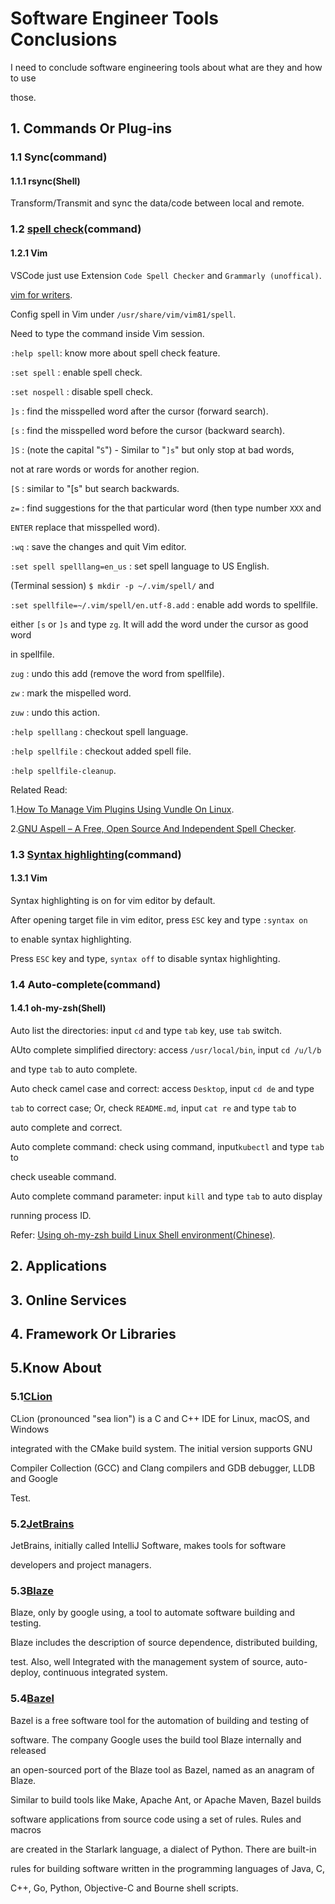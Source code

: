 # Software Engineer Tools Conclusions

I need to conclude software engineering tools about what are they and how to use

those.

## 1. Commands Or Plug-ins

### 1.1 Sync(command)

#### 1.1.1 rsync(Shell)

Transform/Transmit and sync the data/code between local and remote.

### 1.2 [spell check](https://ostechnix.com/use-spell-check-feature-vim-text-editor/)(command)

#### 1.2.1 Vim

VSCode just use Extension `Code Spell Checker`  and `Grammarly (unoffical)`.

[vim for writers](https://hackernoon.com/vim-for-writers-ee15d2a8f512).

Config spell in Vim under `/usr/share/vim/vim81/spell`.

Need to type the command inside Vim session.

`:help spell`: know more about spell check feature.

`:set spell` : enable spell check.

`:set nospell` : disable spell check.

`]s` : find the misspelled word after the cursor (forward search).

`[s` : find the misspelled word before the cursor (backward search).

`]S` :  (note the capital "`S`") - Similar to "`]s`" but only stop at bad words,

not at rare words or words for another region.

`[S` : similar to "[s" but search backwards.

`z=` : find suggestions for the that particular word (then type number `XXX` and

`ENTER` replace that misspelled word).

`:wq` : save the changes and quit Vim editor.

`:set spell spelllang=en_us` : set spell language to US English.

(Terminal session) `$ mkdir -p ~/.vim/spell/` and

`:set spellfile=~/.vim/spell/en.utf-8.add` : enable add words to spellfile.

either `[s` or `]s` and type `zg`. It will add the word under the cursor as good word

in spellfile.

`zug` : undo this add (remove the word from spellfile).

`zw` : mark the mispelled word.

`zuw` : undo this action.

`:help spelllang` : checkout spell language.

`:help spellfile` : checkout added spell file.

`:help spellfile-cleanup`.

Related Read:

1.[How To Manage Vim Plugins Using Vundle On Linux](https://ostechnix.com/manage-vim-plugins-using-vundle-linux/).

2.[GNU Aspell – A Free, Open Source And Independent Spell Checker](https://ostechnix.com/gnu-aspell-free-open-source-independent-spell-checker/).

### 1.3 [Syntax highlighting](https://linuxhint.com/vim_syntax_highlighting/)(command)

#### 1.3.1 Vim

Syntax highlighting is on for vim editor by default.

After opening target file in vim editor, press `ESC` key and type `:syntax on`

to enable syntax highlighting.

Press `ESC` key and type, `syntax off` to disable syntax highlighting.

### 1.4 Auto-complete(command)

#### 1.4.1 oh-my-zsh(Shell)

Auto list the directories: input `cd` and type `tab` key, use `tab` switch.

AUto complete simplified directory: access `/usr/local/bin`, input `cd /u/l/b`

and type `tab` to auto complete.

Auto check camel case and correct: access `Desktop`, input `cd de` and type

`tab` to correct case; Or, check `README.md`, input `cat re` and type `tab` to

auto complete and correct.

Auto complete command: check using command, input`kubectl` and type `tab` to

check useable command.

Auto complete command parameter: input `kill` and type `tab` to auto display

running process ID.

Refer: [Using oh-my-zsh build Linux Shell environment(Chinese)](https://sysin.org/blog/linux-zsh/).

## 2. Applications

## 3. Online Services

## 4. Framework Or Libraries

## 5.Know About

### 5.1[CLion](https://en.wikipedia.org/wiki/JetBrains#CLion)

CLion (pronounced "sea lion") is a C and C++ IDE for Linux, macOS, and Windows

integrated with the CMake build system. The initial version supports GNU

Compiler Collection (GCC) and Clang compilers and GDB debugger, LLDB and Google

Test.

### 5.2[JetBrains](https://en.wikipedia.org/wiki/JetBrains)

JetBrains, initially called IntelliJ Software, makes tools for software

developers and project managers.

### 5.3[Blaze](https://news.ycombinator.com/item?id=9257000)

Blaze, only by google using, a tool to automate software building and testing.

Blaze includes the description of source dependence, distributed building,

test. Also, well Integrated with the management system of source, auto-deploy, continuous integrated system.

### 5.4[Bazel](hhttps://bazel.build/)

Bazel is a free software tool for the automation of building and testing of

software. The company Google uses the build tool Blaze internally and released

an open-sourced port of the Blaze tool as Bazel, named as an anagram of Blaze.

Similar to build tools like Make, Apache Ant, or Apache Maven, Bazel builds

software applications from source code using a set of rules. Rules and macros

are created in the Starlark language, a dialect of Python. There are built-in

rules for building software written in the programming languages of Java, C,

C++, Go, Python, Objective-C and Bourne shell scripts.
